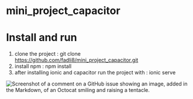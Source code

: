 # mini_project_capacitor

# Install and run
1. clone the project : git clone https://github.com/fadli8/mini_project_capacitor.git
2. install npm : npm install
3. after installing ionic and capacitor run the project with : ionic serve

![Screenshot of a comment on a GitHub issue showing an image, added in the Markdown, of an Octocat smiling and raising a tentacle.](https://myoctocat.com/assets/images/base-octocat.svg](https://drive.google.com/file/d/1WOvIGlh0dffve7RwbC-6u7nLK8yh-RqO/view?usp=sharing)https://drive.google.com/file/d/1WOvIGlh0dffve7RwbC-6u7nLK8yh-RqO/view?usp=sharing)
